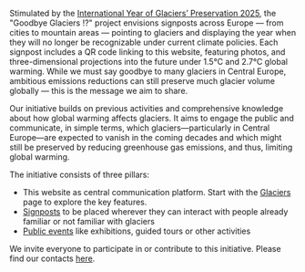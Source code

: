 Stimulated by the [International Year of Glaciers’ Preservation 2025](https://www.un-glaciers.org/en), 
the "Goodbye Glaciers !?" project envisions signposts across Europe — from cities to 
mountain areas — pointing to glaciers and displaying the year when they will no 
longer be recognizable under current climate policies. Each signpost includes a 
QR code linking to this website, featuring photos, and three-dimensional 
projections into the future under 1.5°C and 2.7°C global warming. While we must 
say goodbye to many glaciers in Central Europe, ambitious emissions reductions 
can still preserve much glacier volume globally — this is the message we aim to 
share.


Our initiative builds on previous activities and comprehensive knowledge about 
how global warming affects glaciers. It aims to engage the public and 
communicate, in simple terms, which glaciers—particularly in Central Europe—are 
expected to vanish in the coming decades and which might still be preserved by 
reducing greenhouse gas emissions, and thus, limiting global warming.

The initiative consists of three pillars:
- This website as central communication platform. Start with the <a href="{{ site.baseurl }}/glaciers/">Glaciers</a> page to explore the key features.
- <a href="{{ site.baseurl }}/signposts/">Signposts</a> to be placed wherever they can interact with people already familiar or not familiar with glaciers
- <a href="{{ site.baseurl }}/events/">Public events</a> like exhibitions, guided tours or other activities

We invite everyone to participate in or contribute to this initiative. 
Please find our contacts <a href="{{ site.baseurl }}/about/">here</a>.

